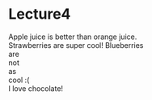 # Lecture4
Apple juice is better than orange juice. <br/>
Strawberries are super cool!
Blueberries <br/>
are <br/>
not <br/>
as <br/>
cool :( <br/>
I love chocolate!

